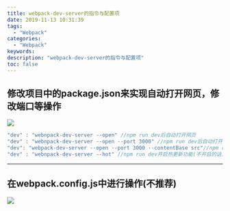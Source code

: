 ```yaml
---
title: webpack-dev-server的指令与配置项
date: 2019-11-13 10:31:39
tags:
  - "Webpack"
categories:
  - "Webpack"
keywords:
description: "webpack-dev-server的指令与配置项"
toc: false
---
```


## 修改项目中的package.json来实现自动打开网页，修改端口等操作

![](https://wx2.sinaimg.cn/large/ed984376ly1g8wgk3x0ljj20km0fqaa1.jpg)

``` js
"dev" : "webnpack-dev-server --open" //npm run dev后自动打开网页
"dev" : "webnpack-dev-server --open --port 3000" //npm run dev后自动打开网页并且端口为3000
"dev": "webpack-dev-server --open --port 3000 --contentBase src"//npm run dev后自动打开网页并且端口为3000并且进入的是src下的页面当中，而不是原来的根目录展示页
"dev" : "webnpack-dev-server --hot" //npm run dev开启热更新功能(不开启的话，每次提交代码后，会重新生成一份新的文件，而开启热更新功能，只是对原来的文件进行修改，并且网页不会进行重载刷新)
```
---

## 在webpack.config.js中进行操作(不推荐)

![](https://wx4.sinaimg.cn/large/ed984376ly1g8wgk7qtumj20xp0k074w.jpg)